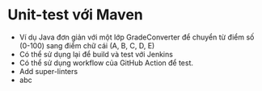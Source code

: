 # Unit-test với Maven
- Ví dụ Java đơn giản với một lớp GradeConverter để chuyển từ điểm số (0-100) sang điểm chữ cái (A, B, C, D, E)
- Có thể sử dụng lại để build và test với Jenkins
- Có thể sử dụng workflow của GitHub Action để test.
- Add super-linters
- abc
